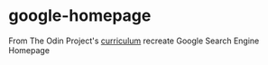 # google-homepage
From The Odin Project's [curriculum](http://www.theodinproject.com/courses/web-development-101/lessons/html-css)
recreate Google Search Engine Homepage
